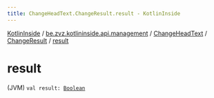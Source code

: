 ```yaml
---
title: ChangeHeadText.ChangeResult.result - KotlinInside
---
```


[KotlinInside](../../../index.html) / [be.zvz.kotlininside.api.management](../../index.html) / [ChangeHeadText](../index.html) / [ChangeResult](index.html) / [result](./result.html)

# result

(JVM) `val result: `[`Boolean`](https://kotlinlang.org/api/latest/jvm/stdlib/kotlin/-boolean/index.html)